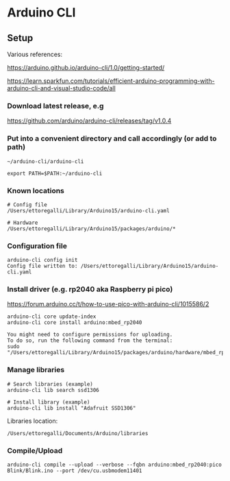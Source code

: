 # Arduino CLI

## Setup

Various references:

<https://arduino.github.io/arduino-cli/1.0/getting-started/>

<https://learn.sparkfun.com/tutorials/efficient-arduino-programming-with-arduino-cli-and-visual-studio-code/all>

### Download latest release, e.g

<https://github.com/arduino/arduino-cli/releases/tag/v1.0.4>

### Put into a convenient directory and call accordingly (or add to path)

```~/arduino-cli/arduino-cli```

```shell
export PATH=$PATH:~/arduino-cli
```

### Known locations

```shell
# Config file
/Users/ettoregalli/Library/Arduino15/arduino-cli.yaml

# Hardware
/Users/ettoregalli/Library/Arduino15/packages/arduino/*
```

### Configuration file

```shell
arduino-cli config init
Config file written to: /Users/ettoregalli/Library/Arduino15/arduino-cli.yaml
```

### Install driver (e.g. rp2040 aka Raspberry pi pico)

<https://forum.arduino.cc/t/how-to-use-pico-with-arduino-cli/1015586/2>

```shell
arduino-cli core update-index
arduino-cli core install arduino:mbed_rp2040

You might need to configure permissions for uploading.
To do so, run the following command from the terminal:
sudo "/Users/ettoregalli/Library/Arduino15/packages/arduino/hardware/mbed_rp2040/4.1.5/post_install.sh"
```

### Manage libraries

```shell
# Search libraries (example)
arduino-cli lib search ssd1306

# Install library (example)
arduino-cli lib install "Adafruit SSD1306"
```

Libraries location:

```shell
/Users/ettoregalli/Documents/Arduino/libraries
```

### Compile/Upload

```shell
arduino-cli compile --upload --verbose --fqbn arduino:mbed_rp2040:pico Blink/Blink.ino --port /dev/cu.usbmodem11401
```
